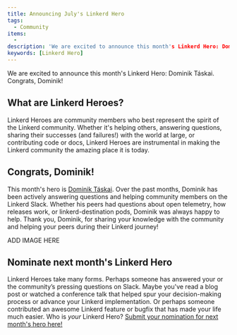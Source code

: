 ```yaml
---
title: Announcing July's Linkerd Hero
tags:
  - Community
items:
  - 
description: 'We are excited to announce this month's Linkerd Hero: Dominik Táskai. Congrats, Dominik!'
keywords: [Linkerd Hero]
---
```


We are excited to announce this month's Linkerd Hero: Dominik Táskai. Congrats,
Dominik!

## What are Linkerd Heroes?

Linkerd Heroes are community members who best represent the spirit of the
Linkerd community. Whether it's helping others, answering questions, sharing
their successes (and failures!) with the world at large, or contributing code
or docs, Linkerd Heroes are instrumental in making the Linkerd community the
amazing place it is today.

## Congrats, Dominik!

This month's hero is [Dominik Táskai](https://www.linkedin.com/in/dtaskai/).
Over the past months, Dominik has been actively answering questions and
helping community members on the Linkerd Slack. Whether his peers had questions
about open telemetry, how releases work, or linkerd-destination pods, Dominik
was always happy to help. Thank you, Dominik, for sharing your knowledge with
the community and helping your peers during their Linkerd journey! 

ADD IMAGE HERE

## Nominate next month's Linkerd Hero

Linkerd Heroes take many forms. Perhaps someone has answered your or the
community’s pressing questions on Slack. Maybe you've read a blog post or
watched a conference talk that helped spur your decision-making process or
advance your Linkerd implementation. Or perhaps someone contributed an
awesome Linkerd feature or bugfix that has made your life much easier.
Who is *your* Linkerd Hero?
[Submit your nomination for next month's hero here!](https://docs.google.com/forms/d/e/1FAIpQLSfNv--UnbbZSzW7J3SbREIMI-HaooyX9im8yLIGB7M_LKT_Fw/viewform?usp=sf_link)
